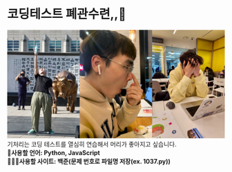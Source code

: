 # 코딩테스트 폐관수련,,🔨
![banner_IMG](./readme_img/banner.JPG)
기처리는 코딩 테스트를 열심히 연습해서 머리가 좋아지고 싶습니다.<br>
**🎤사용할 언어: Python, JavaScript**<br>
**👨🏻‍💻사용할 사이트: 백준(문제 번호로 파일명 저장(ex. 1037.py))**<br>
